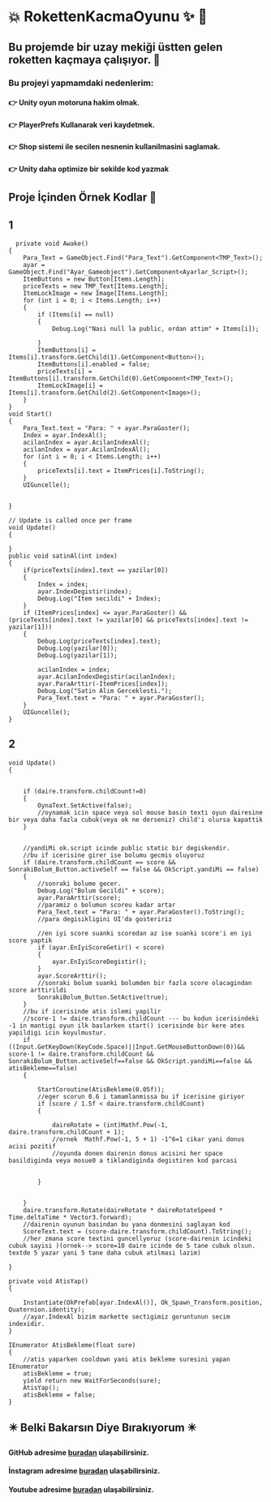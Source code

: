 # :collision: RokettenKacmaOyunu :sparkles: :dizzy:


## Bu projemde bir uzay mekiği üstten gelen roketten kaçmaya çalışıyor. :anger:





### Bu projeyi yapmamdaki nedenlerim:
#### :point_right: Unity oyun motoruna hakim olmak.
#### :point_right: PlayerPrefs Kullanarak veri kaydetmek.
#### :point_right: Shop sistemi ile secilen nesnenin kullanilmasini saglamak.
#### :point_right: Unity daha optimize bir sekilde kod yazmak

## Proje İçinden Örnek Kodlar 💾

## 1
      private void Awake()
    {
        Para_Text = GameObject.Find("Para_Text").GetComponent<TMP_Text>();
        ayar = GameObject.Find("Ayar_Gameobject").GetComponent<Ayarlar_Script>();
        ItemButtons = new Button[Items.Length];
        priceTexts = new TMP_Text[Items.Length];
        ItemLockImage = new Image[Items.Length];
        for (int i = 0; i < Items.Length; i++) 
        {
            if (Items[i] == null)
            {
                Debug.Log("Nasi null la public, ordan attim" + Items[i]);

            }
            ItemButtons[i] = Items[i].transform.GetChild(1).GetComponent<Button>();
            ItemButtons[i].enabled = false;
            priceTexts[i] = ItemButtons[i].transform.GetChild(0).GetComponent<TMP_Text>();
            ItemLockImage[i] = Items[i].transform.GetChild(2).GetComponent<Image>();
        }
    }
    void Start()
    {
        Para_Text.text = "Para: " + ayar.ParaGoster();
        Index = ayar.IndexAl();
        acilanIndex = ayar.AcilanIndexAl();
        acilanIndex = ayar.AcilanIndexAl();
        for (int i = 0; i < Items.Length; i++)
        {
            priceTexts[i].text = ItemPrices[i].ToString();
        }
        UIGuncelle();


    }

    // Update is called once per frame
    void Update()
    {
        
    }
    public void satinAl(int index)
    {
        if(priceTexts[index].text == yazilar[0])
        {
            Index = index;
            ayar.IndexDegistir(index);
            Debug.Log("Item secildi" + Index);
        }
        if (ItemPrices[index] <= ayar.ParaGoster() && (priceTexts[index].text != yazilar[0] && priceTexts[index].text != yazilar[1]))
        {
            Debug.Log(priceTexts[index].text);
            Debug.Log(yazilar[0]);
            Debug.Log(yazilar[1]);

            acilanIndex = index;
            ayar.AcilanIndexDegistir(acilanIndex);
            ayar.ParaArttir(-ItemPrices[index]);
            Debug.Log("Satin Alim Gerceklesti.");
            Para_Text.text = "Para: " + ayar.ParaGoster();
        }
        UIGuncelle();
    }



## 2
    void Update()
    {
        

        if (daire.transform.childCount!=0)
        {
            OynaText.SetActive(false);
            //oynamak icin space veya sol mouse basin texti oyun dairesine bir veya daha fazla cubuk(veya ok ne derseniz) child'i olursa kapattik
        }


        //yandiMi ok.script icinde public static bir degiskendir.
        //bu if icerisine girer ise bolumu gecmis oluyoruz
        if (daire.transform.childCount == score && SonrakiBolum_Button.activeSelf == false && OkScript.yandiMi == false)
        {
            //sonraki bolume gecer.
            Debug.Log("Bolum Gecildi" + score);
            ayar.ParaArttir(score);
            //paramiz o bolumun scoreu kadar artar
            Para_Text.text = "Para: " + ayar.ParaGoster().ToString();
            //para degisikligini UI'da gosteririz

            //en iyi score suanki scoredan az ise suanki score'i en iyi score yaptik
            if (ayar.EnIyiScoreGetir() < score)
            {
                ayar.EnIyiScoreDegistir();
            }
            ayar.ScoreArttir();
            //sonraki bolum suanki bolumden bir fazla score olacagindan score arttirildi
            SonrakiBolum_Button.SetActive(true);
        }
        //bu if icerisinde atis islemi yapilir
        //score-1 != daire.transform.childCount --- bu kodun icerisindeki -1 in mantigi oyun ilk baslarken start() icerisinde bir kere ates yapildigi icin koyulmustur.
        if ((Input.GetKeyDown(KeyCode.Space)||Input.GetMouseButtonDown(0))&& score-1 != daire.transform.childCount && SonrakiBolum_Button.activeSelf==false && OkScript.yandiMi==false && atisBekleme==false)
        {
           
            StartCoroutine(AtisBekleme(0.05f));
            //eger scorun 0.6 i tamamlanmissa bu if icerisine giriyor
            if (score / 1.5f < daire.transform.childCount)
            {
                
                daireRotate = (int)Mathf.Pow(-1, daire.transform.childCount + 1);
                //ornek  Mathf.Pow(-1, 5 + 1) -1^6=1 cikar yani donus acisi pozitif
                //oyunda donen dairenin donus acisini her space basildiginda veya mosue0 a tiklandiginda degistiren kod parcasi
                
                
            }


        }
        daire.transform.Rotate(daireRotate * daireRotateSpeed * Time.deltaTime * Vector3.forward);
        //dairenin oyunun basindan bu yana donmesini saglayan kod
        ScoreText.text = (score-daire.transform.childCount).ToString();
        //her zmana score textini guncellyoruz (score-dairenin icindeki cubuk sayisi )(ornek--> score=10 daire icinde de 5 tane cubuk olsun. textde 5 yazar yani 5 tane daha cubuk atilmasi lazim)
        
    }

    private void AtisYap()
    {
        
        Instantiate(OkPrefab[ayar.IndexAl()], Ok_Spawn_Transform.position, Quaternion.identity);
        //ayar.IndexAl bizim markette sectigimiz goruntunun secim indexidir.
    }

    IEnumerator AtisBekleme(float sure)
    {
        //atis yaparken cooldown yani atis bekleme suresini yapan IEnumerator
        atisBekleme = true;
        yield return new WaitForSeconds(sure);
        AtisYap();
        atisBekleme = false;
    }
        
        
   ## ✴️ Belki Bakarsın Diye Bırakıyorum ✴️
   ####  GitHub adresime [buradan](https://github.com/FurcanY) ulaşabilirsiniz.
   ####  İnstagram adresime [buradan](https://www.instagram.com/y.furcan/) ulaşabilirsiniz.
   ####  Youtube adresime [buradan](https://www.youtube.com/channel/UCQRXjt0lg2jCnp2NqOAO2Ig) ulaşabilirsiniz.
   
